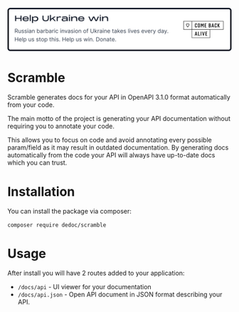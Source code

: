 <p>
  <a href="https://savelife.in.ua/en/donate-en/" target="_blank">
    <img src="./.github/gh-promo.svg?_=1" alt="Donate"/>
  </a>
</p> 

# Scramble

Scramble generates docs for your API in OpenAPI 3.1.0 format automatically from your code.

The main motto of the project is generating your API documentation without requiring you to annotate your code.

This allows you to focus on code and avoid annotating every possible param/field as it may result in outdated documentation. By generating docs automatically from the code your API will always have up-to-date docs which you can trust.

# Installation
You can install the package via composer:
```shell
composer require dedoc/scramble
```

# Usage
After install you will have 2 routes added to your application:

- `/docs/api` - UI viewer for your documentation
- `/docs/api.json` - Open API document in JSON format describing your API.

